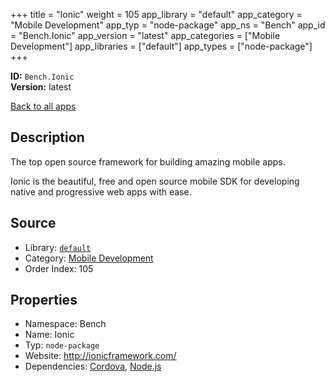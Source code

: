 ﻿+++
title = "Ionic"
weight = 105
app_library = "default"
app_category = "Mobile Development"
app_typ = "node-package"
app_ns = "Bench"
app_id = "Bench.Ionic"
app_version = "latest"
app_categories = ["Mobile Development"]
app_libraries = ["default"]
app_types = ["node-package"]
+++

**ID:** `Bench.Ionic`  
**Version:** latest  
<!--more-->

[Back to all apps](/apps/)

## Description
The top open source framework for building amazing mobile apps.

Ionic is the beautiful, free and open source mobile SDK for developing native and progressive web apps with ease.

## Source

* Library: [`default`](/app_libraries/default)
* Category: [Mobile Development](/app_categories/mobile-development)
* Order Index: 105

## Properties

* Namespace: Bench
* Name: Ionic
* Typ: `node-package`
* Website: <http://ionicframework.com/>
* Dependencies: [Cordova](/apps/Bench.Cordova), [Node.js](/apps/Bench.Node)

